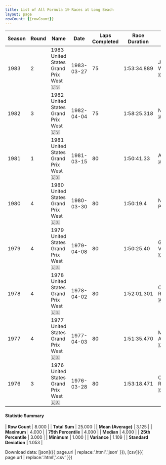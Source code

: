 ```yaml
---
title: List of All Formula 1® Races at Long Beach
layout: page
rowCount: {{rowCount}}
---
```


| Season | Round | Name | Date | Laps Completed | Race Duration | Winning Driver | Winning Constructor |
|--|--|--|--|--|--|--|--|
| 1983 | 2 | 1983 United States Grand Prix West 🇺🇸 | 1983-03-27 | 75 | 1:53:34.889 | John Watson 🇬🇧 | McLaren 🇬🇧 |
| 1982 | 3 | 1982 United States Grand Prix West 🇺🇸 | 1982-04-04 | 75 | 1:58:25.318 | Niki Lauda 🇦🇹 | McLaren 🇬🇧 |
| 1981 | 1 | 1981 United States Grand Prix West 🇺🇸 | 1981-03-15 | 80 | 1:50:41.33 | Alan Jones 🇦🇺 | Williams 🇬🇧 |
| 1980 | 4 | 1980 United States Grand Prix West 🇺🇸 | 1980-03-30 | 80 | 1:50:19.4 | Nelson Piquet 🇧🇷 | Brabham 🇬🇧 |
| 1979 | 4 | 1979 United States Grand Prix West 🇺🇸 | 1979-04-08 | 80 | 1:50:25.40 | Gilles Villeneuve 🇨🇦 | Ferrari 🇮🇹 |
| 1978 | 4 | 1978 United States Grand Prix West 🇺🇸 | 1978-04-02 | 80 | 1:52:01.301 | Carlos Reutemann 🇦🇷 | Ferrari 🇮🇹 |
| 1977 | 4 | 1977 United States Grand Prix West 🇺🇸 | 1977-04-03 | 80 | 1:51:35.470 | Mario Andretti 🇺🇸 | Team Lotus 🇬🇧 |
| 1976 | 3 | 1976 United States Grand Prix West 🇺🇸 | 1976-03-28 | 80 | 1:53:18.471 | Clay Regazzoni 🇨🇭 | Ferrari 🇮🇹 |

#### Statistic Summary

| **Row Count** | 8.000 |
| **Total Sum** | 25.000 |
| **Mean (Average)** | 3.125 |
| **Maximum** | 4.000 |
| **75th Percentile** | 4.000 |
| **Median** | 4.000 |
| **25th Percentile** | 3.000 |
| **Minimum** | 1.000 |
| **Variance** | 1.109 |
| **Standard Deviation** | 1.053 |

Download data: [json]({{ page.url | replace:'.html','.json' }}), [csv]({{ page.url | replace:'.html','.csv' }})
